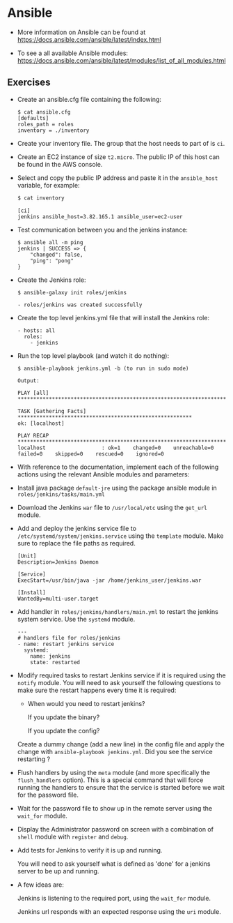 # Ansible

- More information on Ansible can be found at https://docs.ansible.com/ansible/latest/index.html

- To see a all available Ansible modules: https://docs.ansible.com/ansible/latest/modules/list_of_all_modules.html

## Exercises

- Create an ansible.cfg file containing the following:
  ```
  $ cat ansible.cfg
  [defaults]
  roles_path = roles
  inventory = ./inventory
  ```

- Create your inventory file. The group that the host needs to part of is `ci`.

- Create an EC2 instance of size `t2.micro`. The public IP of this host can be found in the AWS console.

- Select and copy the public IP address and paste it in the `ansible_host` variable, for example:
  ```sh
  $ cat inventory
  ```
  ```
  [ci]
  jenkins ansible_host=3.82.165.1 ansible_user=ec2-user
  ```

- Test communication between you and the jenkins instance:
  ```
  $ ansible all -m ping
  jenkins | SUCCESS => {
      "changed": false,
      "ping": "pong"
  }
  ```

- Create the Jenkins role:
  ```
  $ ansible-galaxy init roles/jenkins
  
  - roles/jenkins was created successfully
  ```

- Create the top level jenkins.yml file that will install the Jenkins role:
  ```
  - hosts: all
    roles:
      - jenkins
  ```

- Run the top level playbook (and watch it do nothing):
  ```
  $ ansible-playbook jenkins.yml -b (to run in sudo mode)
  ```
  ```
  Output:
  
  PLAY [all] ********************************************************************

  TASK [Gathering Facts] ********************************************************
  ok: [localhost]

  PLAY RECAP ********************************************************************
  localhost                  : ok=1    changed=0    unreachable=0    failed=0    skipped=0    rescued=0    ignored=0
  ```

- With reference to the documentation, implement each of the following actions using the relevant Ansible modules and parameters:

- Install java package `default-jre` using the package ansible module in `roles/jenkins/tasks/main.yml`

- Download the Jenkins `war` file to `/usr/local/etc` using the `get_url` module.

- Add and deploy the jenkins service file to `/etc/systemd/system/jenkins.service` using the `template` module. Make sure to replace the file paths as required.
  ```
  [Unit]
  Description=Jenkins Daemon

  [Service]
  ExecStart=/usr/bin/java -jar /home/jenkins_user/jenkins.war

  [Install]
  WantedBy=multi-user.target
  ```

- Add handler in `roles/jenkins/handlers/main.yml` to restart the jenkins system service. Use the `systemd` module.
  ```
  ---
  # handlers file for roles/jenkins
  - name: restart jenkins service
    systemd:
      name: jenkins
      state: restarted
  ```

- Modify required tasks to restart Jenkins service if it is required using the `notify` module. You will need to ask yourself the following questions to make sure the restart happens every time it is required:

  - When would you need to restart jenkins?

    If you update the binary?

    If you update the config?

  Create a dummy change (add a new line) in the config file and apply the change with `ansible-playbook jenkins.yml`. Did you see the service restarting ?

- Flush handlers by using the `meta` module (and more specifically the `flush_handlers` option). This is a special command that will force running the handlers to ensure that the service is started before we wait for the password file.

- Wait for the password file to show up in the remote server using the `wait_for` module.

- Display the Administrator password on screen with a combination of `shell` module with `register` and `debug`.

- Add tests for Jenkins to verify it is up and running.

  You will need to ask yourself what is defined as 'done' for a jenkins server to be up and running.

- A few ideas are:

  Jenkins is listening to the required port, using the `wait_for` module.

  Jenkins url responds with an expected response using the `uri` module.
